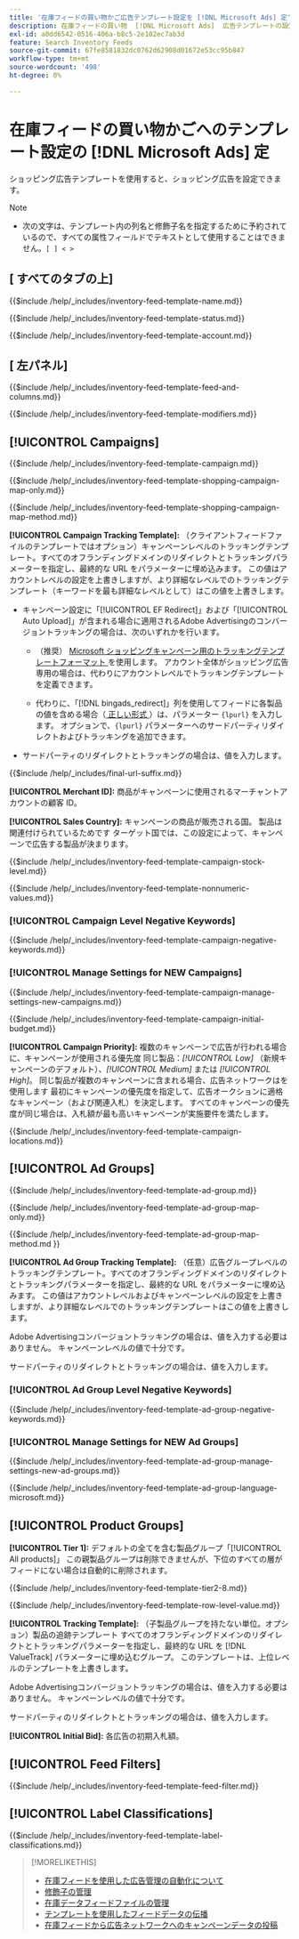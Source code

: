 ```yaml
---
title: '在庫フィードの買い物かご広告テンプレート設定を [!DNL Microsoft Ads] 定'
description: 在庫フィードの買い物  [!DNL Microsoft Ads]  広告テンプレートの設定を参照します。
exl-id: a0dd6542-0516-406a-b8c5-2e102ec7ab3d
feature: Search Inventory Feeds
source-git-commit: 67fe8581832dc0762d62908d01672e53cc95b847
workflow-type: tm+mt
source-wordcount: '498'
ht-degree: 0%

---
```


# 在庫フィードの買い物かごへのテンプレート設定の [!DNL Microsoft Ads] 定

ショッピング広告テンプレートを使用すると、ショッピング広告を設定できます。

>[!NOTE]
>
>* 次の文字は、テンプレート内の列名と修飾子名を指定するために予約されているので、すべての属性フィールドでテキストとして使用することはできません。`[ ] < > `


## \[ すべてのタブの上\]

<!-- **Template Name:** -->

{{$include /help/_includes/inventory-feed-template-name.md}}

<!-- **Status:** -->

{{$include /help/_includes/inventory-feed-template-status.md}}

<!-- **Account:** -->

{{$include /help/_includes/inventory-feed-template-account.md}}

## \[ 左パネル\]

<!-- **[!UICONTROL Feed &amp; Columns]:** -->

{{$include /help/_includes/inventory-feed-template-feed-and-columns.md}}

<!-- **[!UICONTROL Modifiers]:** -->

{{$include /help/_includes/inventory-feed-template-modifiers.md}}

## [!UICONTROL Campaigns]

<!-- **[!UICONTROL Campaign]:** -->

{{$include /help/_includes/inventory-feed-template-campaign.md}}

<!-- **[!UICONTROL Campaign Map Only]:** -->

{{$include /help/_includes/inventory-feed-template-shopping-campaign-map-only.md}}

<!-- **[!UICONTROL Campaign Map Method]:** -->

{{$include /help/_includes/inventory-feed-template-shopping-campaign-map-method.md}}

**[!UICONTROL Campaign Tracking Template]:** （クライアントフィードファイルのテンプレートではオプション）キャンペーンレベルのトラッキングテンプレート。すべてのオフランディングドメインのリダイレクトとトラッキングパラメーターを指定し、最終的な URL をパラメーターに埋め込みます。 この値はアカウントレベルの設定を上書きしますが、より詳細なレベルでのトラッキングテンプレート（キーワードを最も詳細なレベルとして）はこの値を上書きします。

* キャンペーン設定に「[!UICONTROL EF Redirect]」および「[!UICONTROL Auto Upload]」が含まれる場合に適用されるAdobe Advertisingのコンバージョントラッキングの場合は、次のいずれかを行います。

   * （推奨） [Microsoft ショッピングキャンペーン用のトラッキングテンプレートフォーマット ](/help/search-social-commerce/tracking/formats-click-tracking-microsoft.md) を使用します。 アカウント全体がショッピング広告専用の場合は、代わりにアカウントレベルでトラッキングテンプレートを定義できます。

   * 代わりに、「[!DNL bingads_redirect]」列を使用してフィードに各製品の値を含める場合（[ 正しい形式 ](/help/search-social-commerce/tracking/formats-click-tracking-microsoft.md)）は、パラメーター `{lpurl}` を入力します。 オプションで、`{lpurl}` パラメーターへのサードパーティリダイレクトおよびトラッキングを追加できます。

* サードパーティのリダイレクトとトラッキングの場合は、値を入力します。

<!-- **[!UICONTROL Campaign Final URL Suffix]:** -->

{{$include /help/_includes/final-url-suffix.md}}

**[!UICONTROL Merchant ID]:** 商品がキャンペーンに使用されるマーチャントアカウントの顧客 ID。

**[!UICONTROL Sales Country]:** キャンペーンの商品が販売される国。 製品は関連付けられているためです
ターゲット国では、この設定によって、キャンペーンで広告する製品が決まります。

<!-- **[!UICONTROL Stock Level]:** -->

{{$include /help/_includes/inventory-feed-template-campaign-stock-level.md}}

<!-- **[!UICONTROL This column has non-numeric values]:** -->

{{$include /help/_includes/inventory-feed-template-nonnumeric-values.md}}

### [!UICONTROL Campaign Level Negative Keywords]

{{$include /help/_includes/inventory-feed-template-campaign-negative-keywords.md}}

### [!UICONTROL Manage Settings for NEW Campaigns]

<!-- Flag/check box **[!UICONTROL Manage Settings for NEW Campaigns]:** -->

{{$include /help/_includes/inventory-feed-template-campaign-manage-settings-new-campaigns.md}}

<!-- **[!UICONTROL Initial Budget]:** -->

{{$include /help/_includes/inventory-feed-template-campaign-initial-budget.md}}

**[!UICONTROL Campaign Priority]:** 複数のキャンペーンで広告が行われる場合に、キャンペーンが使用される優先度
同じ製品：*[!UICONTROL Low]* （新規キャンペーンのデフォルト）、*[!UICONTROL Medium]* または *[!UICONTROL High]*。 同じ製品が複数のキャンペーンに含まれる場合、広告ネットワークはを使用します
最初にキャンペーンの優先度を指定して、広告オークションに適格なキャンペーン（および関連入札）を決定します。 すべてのキャンペーンの優先度が同じ場合は、入札額が最も高いキャンペーンが実施要件を満たします。

<!-- **[!UICONTROL Locations]:** -->

{{$include /help/_includes/inventory-feed-template-campaign-locations.md}}

## [!UICONTROL Ad Groups]

<!-- **[!UICONTROL Ad Group]:** -->

{{$include /help/_includes/inventory-feed-template-ad-group.md}}

<!-- **[!UICONTROL Map Only]:** -->

{{$include /help/_includes/inventory-feed-template-ad-group-map-only.md}}

<!-- **[!UICONTROL Map Method]:** -->

{{$include /help/_includes/inventory-feed-template-ad-group-map-method.md }}

**[!UICONTROL Ad Group Tracking Template]:** （任意）広告グループレベルのトラッキングテンプレート。すべてのオフランディングドメインのリダイレクトとトラッキングパラメーターを指定し、最終的な URL をパラメーターに埋め込みます。 この値はアカウントレベルおよびキャンペーンレベルの設定を上書きしますが、より詳細なレベルでのトラッキングテンプレートはこの値を上書きします。

Adobe Advertisingコンバージョントラッキングの場合は、値を入力する必要はありません。 キャンペーンレベルの値で十分です。

サードパーティのリダイレクトとトラッキングの場合は、値を入力します。

### [!UICONTROL Ad Group Level Negative Keywords]

{{$include /help/_includes/inventory-feed-template-ad-group-negative-keywords.md}}

### [!UICONTROL Manage Settings for NEW Ad Groups]

<!-- Flag/check box **[!UICONTROL Manage Settings for NEW Ad Groups]:** -->

{{$include /help/_includes/inventory-feed-template-ad-group-manage-settings-new-ad-groups.md}}

<!-- **[!UICONTROL Languages]:** -->

{{$include /help/_includes/inventory-feed-template-ad-group-language-microsoft.md}}

## [!UICONTROL Product Groups]

**[!UICONTROL Tier 1]:** デフォルトの全てを含む製品グループ「[!UICONTROL All products]」 この親製品グループは削除できませんが、下位のすべての層がフィードにない場合は自動的に削除されます。

<!-- **[!UICONTROL Tier 2 - Tier 8]:** -->

{{$include /help/_includes/inventory-feed-template-tier2-8.md}}

<!-- **[!UICONTROL Row Level Value]:** -->

{{$include /help/_includes/inventory-feed-template-row-level-value.md}}

**[!UICONTROL Tracking Template]:** （子製品グループを持たない単位。オプション）製品の追跡テンプレート
すべてのオフランディングドメインのリダイレクトとトラッキングパラメーターを指定し、最終的な URL を [!DNL ValueTrack] パラメーターに埋め込むグループ。 このテンプレートは、上位レベルのテンプレートを上書きします。

Adobe Advertisingコンバージョントラッキングの場合は、値を入力する必要はありません。 キャンペーンレベルの値で十分です。

サードパーティのリダイレクトとトラッキングの場合は、値を入力します。

**[!UICONTROL Initial Bid]:** 各広告の初期入札額。

## [!UICONTROL Feed Filters]

<!-- **\[Feed Filter\]:** -->

{{$include /help/_includes/inventory-feed-template-feed-filter.md}}

## [!UICONTROL Label Classifications]

<!-- **\[Component\] [!UICONTROL Label Classifications] &gt; `[Label Classification and Value`]:** -->

{{$include /help/_includes/inventory-feed-template-label-classifications.md}}

>[!MORELIKETHIS]
>
>* [ 在庫フィードを使用した広告管理の自動化について ](../inventory-feeds-about.md)
>* [ 修飾子の管理 ](../modifiers-manage.md)
>* [ 在庫データフィードファイルの管理 ](/help/search-social-commerce/campaign-management/inventory-feeds/feed-files-manage.md)
>* [ テンプレートを使用したフィードデータの伝播 ](../feed-data-propagate.md)
>* [ 在庫フィードから広告ネットワークへのキャンペーンデータの投稿 ](../propagated-data-post.md)
